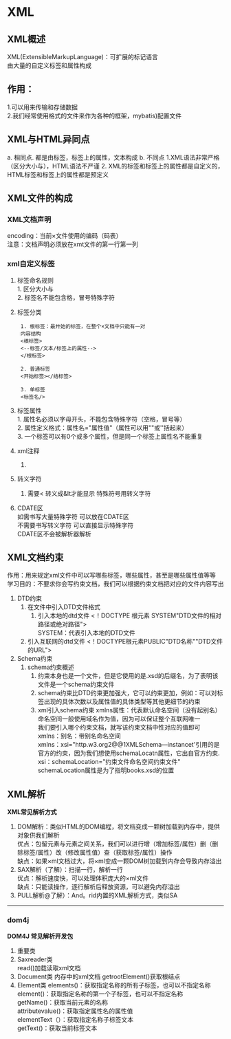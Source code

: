# XML
## XML**概述**  
XML(ExtensibIeMarkupLanguage)：可扩展的标记语言    
由大量的自定义标签和属性构成  
## **作用**：
1.可以用来传输和存储数据  
2.我们经常使用格式的文件来作为各种的框架，mybatis)配置文件  
## **XML与HTML异同点**  
a. 相同点. 
都是由标签，标签上的属性，文本构成
b. 不同点
1.XML语法非常严格（区分大小与），HTML语法不严谨
2. XML的标签和标签上的属性都是自定义的，HTML标签和标签上的属性都是预定义  
## XML文件的构成
### XML文档声明  
<?xmtversion="l.0"encoding="UTF-8"?>    
encoding：当前×文件使用的编码（码表）  
注意：文档声明必须放在xmt文件的第一行第一列 

### xml自定义标签  
1. 标签命名规则  
        1. 区分大小与  
        2. 标签名不能包含格，冒号特殊字符  

2. 标签分类 

        1. 根标签：最廾始的标签，在整个×文档中只能有一对  
        内容结构  
        <根标签>  
        <--标签/文本/标签上的属性-->  
        </根标签>  

        2. 普通标签  
        <开始标签></结标签>  

        3. 单标签  
        <标签名/>  
3. 标签属性  
        1. 属性名必须以字母开头，不能包含特殊字符（空格，冒号等）  
        2. 属性定义格式：属性名="属性值"（属性可以用""或''括起来）  
        3. 一个标签可以有0个或多个属性，但是同一个标签上属性名不能重复  
4. xml注释
   1. <!--content-->
5. 转义字符
   1. 需要< 转义成&lt才能显示 特殊符号用转义字符
6. CDATE区  
    如需书写大量特殊字符 可以放在CDATE区  
    不需要书写转义字符 可以直接显示特殊字符  
    CDATE区不会被解析器解析  
## XML文档约束
作用：用来规定xml文件中可以写哪些标签，哪些属性，甚至是哪些属性值等等  
学习目的：不要求你会写约束文档，我们可以根据约束文档把对应的文件内容写出  
1. DTD约束
   1. 在文件中引入DTD文件格式
        1. 引入本地的dtd文件
        <！DOCTYPE 根元素 SYSTEM"DTD文件的相对路径或绝对路径">  
        SYSTEM：代表引入本地的DTD文件  
   2. 引入互联网的dtd文件
        <！DOCTYPE根元素PUBLIC"DTD名称""DTD文件的URL">
2. Schema约束
    1. schema约束概述
        1. 约束本身也是一个文件，但是它使用的是.xsd的后缀名，为了表明该文件是一个schema约束文件
        2. schema约束比DTD约束更加强大，它可以约束更加，例如：可以对标签出现的具体次数以及属性值的具体类型等其他更细节的约束
        3. xml引入schema约束
        xmlns属性：代表默认命名空间（没有起别名）  
        命名空间一般使用域名作为值，因为可以保证整个互联网唯一  
        我们要引入哪个约束文档，就写该约束文档中性对应的值即可  
        xmlns：别名：带别名命名空间  
        xmlns：xsi="http.w3.org2@@1XMLSchema—instancet'引用的是官方的约束，因为我们想使用schemaLocatn属性，它出自官方约束.  
        xsi：schemaLocation="约束文件命名空间约束文件"  
        schemaLocation属性是为了指明books.xsd的位置  
## XML解析
**XML常见解析方式**
1. DOM解析：类似HTML的DOM编程，将文档变成一颗树加载到内存中，提供对象供我们解析  
优点：包留元素与元素之间关系，我们可以进行增（增加标签/属性）删（删除标签/属性）改（修改属性值）查（获取标签/属性）操作  
缺点：如果×ml文档过大，将×ml变成一颗DOM树加载到内存会导致内存溢出  
2. SAX解析（了解）：扫描一行，解析一行  
优点：解析速度快，可以处理体积庞大的×ml文件    
缺点：只能读操作，逐行解析后释放资源，可以避免内存溢出  
3. PULL解析@了解）：And。rid内置的XML解析方式，类似SA  
----  

### dom4j
**DOM4J 常见解析开发包**
1. 重要类
  1. Saxreader类  
        read()加载读取xml文档
  2. Document类 内存中的xml文档
        getrootElement()获取根结点
  3. Element类
        elements()：获取指定名称的所有子标签，也可以不指定名称  
        element()：获取指定名称的第一个子标签，也可以不指定名称  
        getName()：获取当前元素的名称  
        attributevalue()：获取指定属性名的属性值  
        elementText（）：获取指定名称子标签文本  
        getText()：获取当前标签文本  

